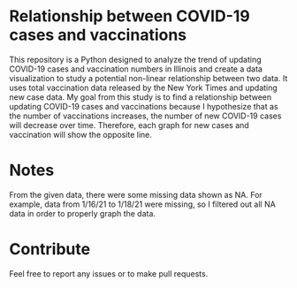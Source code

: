 # Relationship between COVID-19 cases and vaccinations
This repository is a Python designed to analyze the trend of updating COVID-19 cases and vaccination numbers in Illinois and create a data visualization to study a potential non-linear relationship between two data. It uses total vaccination data released by the New York Times and updating new case data. My goal from this study is to find a relationship between updating COVID-19 cases and vaccinations because I hypothesize that as the number of vaccinations increases, the number of new COVID-19 cases will decrease over time. Therefore, each graph for new cases and vaccination will show the opposite line. 

# Notes
From the given data, there were some missing data shown as NA. For example, data from 1/16/21 to 1/18/21 were missing, so I filtered out all NA data in order to properly graph the data. 

# Contribute
Feel free to report any issues or to make pull requests.